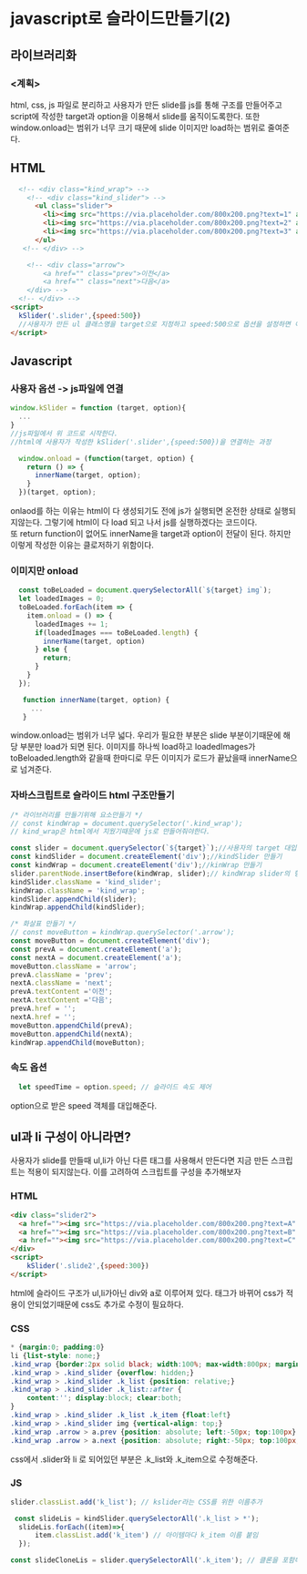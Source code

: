 # javascript로 슬라이드만들기(2)

## 라이브러리화
### <계획>
html, css, js 파일로 분리하고 사용자가 만든 slide를 js를 통해 구조를 만들어주고 script에 작성한 target과 option을 이용해서 slide를 움직이도록한다. 또한 window.onload는 범위가 너무 크기 때문에 slide 이미지만 load하는 범위로 줄여준다. 

## HTML
```html
  <!-- <div class="kind_wrap"> -->
    <!-- <div class="kind_slider"> -->
      <ul class="slider">
        <li><img src="https://via.placeholder.com/800x200.png?text=1" alt=""></li>
        <li><img src="https://via.placeholder.com/800x200.png?text=2" alt=""></li>
        <li><img src="https://via.placeholder.com/800x200.png?text=3" alt=""></li>
      </ul>
   <!-- </div> --> 

    <!-- <div class="arrow">
        <a href="" class="prev">이전</a>
        <a href="" class="next">다음</a>
    </div> -->
  <!-- </div> -->
<script>
  kSlider('.slider',{speed:500})
  //사용자가 만든 ul 클래스명을 target으로 지정하고 speed:500으로 옵션을 설정하면 이를 이용해서 slide 구조와 스피를 제어한다.  
</script>
```
## Javascript
### 사용자 옵션 ->  js파일에 연결
```js
window.kSlider = function (target, option){
  ...
}
//js파일에서 위 코드로 시작한다. 
//html에 사용자가 작성한 kSlider('.slider',{speed:500})을 연결하는 과정 
```

```js
  window.onload = (function(target, option) {
    return () => {
      innerName(target, option);
    }
  })(target, option);
```
onlaod를 하는 이유는 html이 다 생성되기도 전에 js가 실행되면 온전한 상태로 실행되지않는다. 그렇기에 html이 다 load 되고 나서 js를 실행하겠다는 코드이다.   
또 return function이 없어도 innerName을 target과 option이 전달이 된다. 하지만 이렇게 작성한 이유는 클로저하기 위함이다. 
### 이미지만 onload 
```js
  const toBeLoaded = document.querySelectorAll(`${target} img`);
  let loadedImages = 0;
  toBeLoaded.forEach(item => {
    item.onload = () => {
      loadedImages += 1;
      if(loadedImages === toBeLoaded.length) {
        innerName(target, option)
      } else {
        return;
      }
    }
  });

   function innerName(target, option) {
     ...
   }
```
window.onload는 범위가 너무 넓다. 우리가 필요한 부분은 slide 부분이기때문에 해당 부분만 load가 되면 된다. 이미지를 하나씩 load하고 loadedImages가 toBeloaded.length와 같을때 한마디로 무든 이미지가 로드가 끝났을때 innerName으로 넘겨준다.

### 자바스크립트로 슬라이드 html 구조만들기
```js
/* 라이브러리를 만들기위해 요소만들기 */
// const kindWrap = document.querySelector('.kind_wrap');
// kind_wrap은 html에서 지웠기때문에 js로 만들어줘야한다.

const slider = document.querySelector(`${target}`);//사용자의 target 대입
const kindSlider = document.createElement('div');//kindSlider 만들기
const kindWrap = document.createElement('div');//kinWrap 만들기
slider.parentNode.insertBefore(kindWrap, slider);// kindWrap slider의 형으로 자리잡기
kindSlider.className = 'kind_slider';
kindWrap.className = 'kind_wrap';
kindSlider.appendChild(slider);
kindWrap.appendChild(kindSlider);

/* 화살표 만들기 */
// const moveButton = kindWrap.querySelector('.arrow');
const moveButton = document.createElement('div');
const prevA = document.createElement('a');
const nextA = document.createElement('a');
moveButton.className = 'arrow';
prevA.className = 'prev';
nextA.className = 'next';
prevA.textContent ='이전';
nextA.textContent ='다음';
prevA.href = '';
nextA.href = '';
moveButton.appendChild(prevA);
moveButton.appendChild(nextA);
kindWrap.appendChild(moveButton);
```
### 속도 옵션
```js
  let speedTime = option.speed; // 슬라이드 속도 제어 
```
option으로 받은 speed 객체를 대입해준다. 

## ul과 li 구성이 아니라면?
사용자가 slide를 만들때 ul,li가 아닌 다른 태그를 사용해서 만든다면 지금 만든 스크립트는 적용이 되지않는다. 이를 고려하여 스크립트를 구성을 추가해보자
### HTML
```html
<div class="slider2"> 
  <a href=""><img src="https://via.placeholder.com/800x200.png?text=A" alt=""></a>
  <a href=""><img src="https://via.placeholder.com/800x200.png?text=B" alt=""></a>
  <a href=""><img src="https://via.placeholder.com/800x200.png?text=C" alt=""></a>
</div>
<script>
    kSlider('.slide2',{speed:300})
</script>
```
html에 슬라이드 구조가 ul,li가아닌 div와 a로 이루어져 있다. 태그가 바뀌어 css가 적용이 안되었기때문에 css도 추가로 수정이 필요하다. 
### CSS
```css
* {margin:0; padding:0}
li {list-style: none;}
.kind_wrap {border:2px solid black; width:100%; max-width:800px; margin:0 auto; position: relative;}
.kind_wrap > .kind_slider {overflow: hidden;}
.kind_wrap > .kind_slider .k_list {position: relative;}
.kind_wrap > .kind_slider .k_list::after {
    content:''; display:block; clear:both;
}
.kind_wrap > .kind_slider .k_list .k_item {float:left}
.kind_wrap > .kind_slider img {vertical-align: top;}
.kind_wrap .arrow > a.prev {position: absolute; left:-50px; top:100px}
.kind_wrap .arrow > a.next {position: absolute; right:-50px; top:100px;}
```
css에서 .slider와 li 로 되어있던 부분은 .k_list와 .k_item으로 수정해준다.
### JS
```js
slider.classList.add('k_list'); // kslider라는 CSS를 위한 이름추가

 const slideLis = kindSlider.querySelectorAll('.k_list > *');
  slideLis.forEach((item)=>{
      item.classList.add('k_item') // 아이템마다 k_item 이름 붙임
  });

const slideCloneLis = slider.querySelectorAll('.k_item'); // 클론을 포함해서 다시 찾기